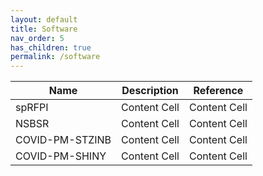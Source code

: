 ```yaml
---
layout: default
title: Software
nav_order: 5
has_children: true
permalink: /software
---
```


| Name  | Description  | Reference |
| ------------- | ------------- | ------------- |
| spRFPI  | Content Cell  | Content Cell  |
| NSBSR  | Content Cell  | Content Cell  |
| COVID-PM-STZINB  | Content Cell  | Content Cell  |
| COVID-PM-SHINY  | Content Cell  | Content Cell  |


